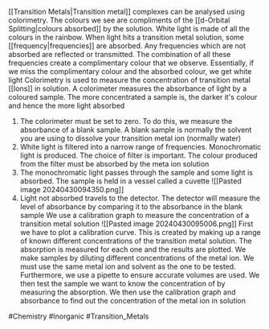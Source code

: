 [[Transition Metals|Transition metal]] complexes can be analysed using colorimetry. The colours we see are compliments of the [[d-Orbital Splitting|colours absorbed]] by the solution. White light is made of all the colours in the rainbow. When light hits a transition metal solution, some [[frequency|frequencies]] are absorbed. Any frequencies which are not absorbed are reflected or transmitted. The combination of all these frequencies create a complimentary colour that we observe. Essentially, if we miss the complimentary colour and the absorbed colour, we get white light
Colorimetry is used to measure the concentration of transition metal [[Ions]] in solution. A colorimeter measures the absorbance of light by a coloured sample. The more concentrated a sample is, the darker it's colour and hence the more light absorbed
1. The colorimeter must be set to zero. To do this, we measure the absorbance of a blank sample. A blank sample is normally the solvent you are using to dissolve your transition metal ion (normally water)
2. White light is filtered into a narrow range of frequencies. Monochromatic light is produced. The choice of filter is important. The colour produced from the filter must be absorbed by the meta ion solution
3. The monochromatic light passes through the sample and some light is absorbed. The sample is held in a vessel called a cuvette
    ![[Pasted image 20240430094350.png]]
4. Light not absorbed travels to the detector. The detector will measure the level of absorbance by comparing it to the absorbance in the blank sample
We use a calibration graph to measure the concentration of a transition metal solution
![[Pasted image 20240430095006.png]]
First we have to plot a calibration curve. This is created by making up a range of known different concentrations of the transition metal solution. The absorption is measured for each one and the results are plotted. We make samples by diluting different concentrations of the metal ion. We must use the same metal ion and solvent as the one to be tested. Furthermore, we use a pipette to ensure accurate volumes are used. We then test the sample we want to know the concentration of by measuring the absorption. We then use the calibration graph and absorbance to find out the concentration of the metal ion in solution

#Chemistry #Inorganic #Transition_Metals 